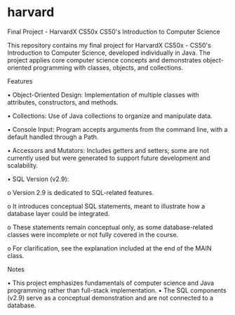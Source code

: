 # harvard
Final Project - HarvardX CS50x
CS50's Introduction to Computer Science

This repository contains my final project for HarvardX CS50x - CS50's
Introduction to Computer Science, developed individually in Java.
The project applies core computer science concepts and demonstrates object-oriented programming with classes, objects, and collections.

Features

  •	Object-Oriented Design: Implementation of multiple classes with attributes, constructors, and methods.

  •	Collections: Use of Java collections to organize and manipulate data.

  •	Console Input: Program accepts arguments from the command line, with a default handled through a Path.

  •	Accessors and Mutators: Includes getters and setters; some are not currently used but were generated to support future development and scalability.

•	SQL Version (v2.9):

  o	Version 2.9 is dedicated to SQL-related features.

  o	It introduces conceptual SQL statements, meant to illustrate how a database layer could be integrated.

  o	These statements remain conceptual only, as some database-related classes were incomplete or not fully covered in the course.

  o	For clarification, see the explanation included at the end of the MAIN class.

Notes

  •	This project emphasizes fundamentals of computer science and Java programming rather than full-stack implementation.
  •	The SQL components (v2.9) serve as a conceptual demonstration and are not connected to a database.

